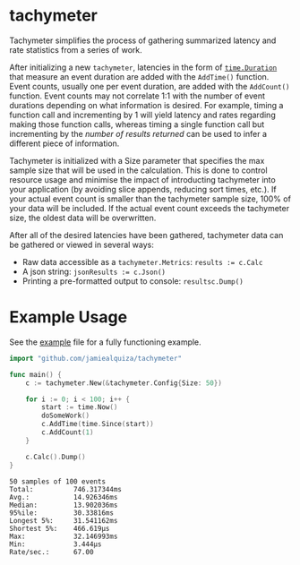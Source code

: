 # tachymeter

Tachymeter simplifies the process of gathering summarized latency and rate statistics from a series of work. 

After initializing a new `tachymeter`, latencies in the form of [`time.Duration`](https://golang.org/pkg/time/#Duration) that measure an event duration are added with the `AddTime()` function. Event counts, usually one per event duration, are added with the `AddCount()` function. Event counts may not correlate 1:1 with the number of event durations depending on what information is desired. For example, timing a function call and incrementing by 1 will yield latency and rates regarding making those function calls, whereas timing a single function call but incrementing by the *number of results returned* can be used to infer a different piece of information.

Tachymeter is initialized with a Size parameter that specifies the max sample size that will be used in the calculation. This is done to control resource usage and minimise the impact of introducting tachymeter into your application (by avoiding slice appends, reducing sort times, etc.). If your actual event count is smaller than the tachymeter sample size, 100% of your data will be included. If the actual event count exceeds the tachymeter size, the oldest data will be overwritten.

After all of the desired latencies have been gathered, tachymeter data can be gathered or viewed in several ways:
 - Raw data accessible as a `tachymeter.Metrics`: `results := c.Calc`
 - A json string: `jsonResults := c.Json()`
 - Printing a pre-formatted output to console: `resultsc.Dump()`

# Example Usage

See the [example](https://github.com/jamiealquiza/tachymeter/tree/master/example) file for a fully functioning example.

```go
import "github.com/jamiealquiza/tachymeter"

func main() {
	c := tachymeter.New(&tachymeter.Config{Size: 50})

	for i := 0; i < 100; i++ {
		start := time.Now()
		doSomeWork()
		c.AddTime(time.Since(start))
		c.AddCount(1)
	}

	c.Calc().Dump()
}
```

```
50 samples of 100 events
Total:			746.317344ms
Avg.:			14.926346ms
Median: 		13.902036ms
95%ile:			30.33816ms
Longest 5%:		31.541162ms
Shortest 5%:	466.619µs
Max:			32.146993ms
Min:			3.444µs
Rate/sec.:		67.00
```
